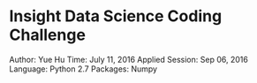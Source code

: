 # Insight Data Science Coding Challenge 
Author: Yue Hu 
Time: July 11, 2016
Applied Session: Sep 06, 2016
Language: Python 2.7
Packages: Numpy 
